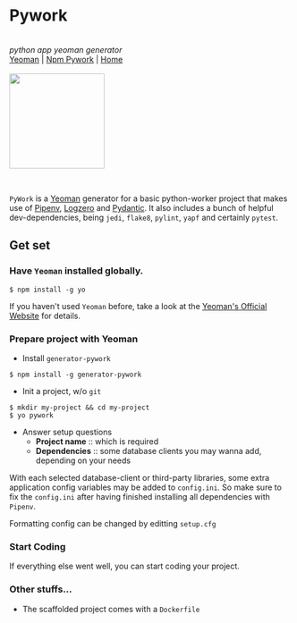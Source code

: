 <p align="center">
  <h1>Pywork</h1><br>
  <i>python app yeoman generator</i><br>
  <a href="https://www.npmjs.com/package/yo">Yeoman</a> |
  <a href="https://www.npmjs.com/package/generator-pywork">Npm Pywork</a> |
  <a href="https://github.com/vutran1710/Pywork">Home</a>
  <br><br>
  <img align="center" width="170" height="170" src="https://github.com/vutran1710/Pywork/blob/master/img/pywork.png">
</p>

<br>

`PyWork` is a [Yeoman](http://yeoman.io) generator for a basic python-worker project that makes use of
[Pipenv](https://pipenv.kennethreitz.org/en/latest/), [Logzero](https://logzero.readthedocs.io/en/latest/) and [Pydantic](https://pydantic-docs.helpmanual.io/). It also includes a bunch of helpful dev-dependencies, being `jedi`, `flake8`, `pylint`, `yapf` and certainly `pytest`.


## Get set

### Have `Yeoman` installed globally.

``` shell
$ npm install -g yo
```

If you haven't used `Yeoman` before, take a look at the [Yeoman's Official Website](http://yeoman.io) for details.

### Prepare project with Yeoman

- Install `generator-pywork`

``` shell
$ npm install -g generator-pywork
```

- Init a project, w/o `git`

``` shell
$ mkdir my-project && cd my-project
$ yo pywork
```

- Answer setup questions
  + **Project name** :: which is required
  + **Dependencies** :: some database clients you may wanna add, depending on your needs

With each selected database-client or third-party libraries, some extra application config variables may be added to
`config.ini`. So make sure to fix the `config.ini` after having finished installing all dependencies with `Pipenv`.

Formatting config can be changed by editting `setup.cfg`

### Start Coding

If everything else went well, you can start coding your project.


### Other stuffs...

- The scaffolded project comes with a `Dockerfile`
